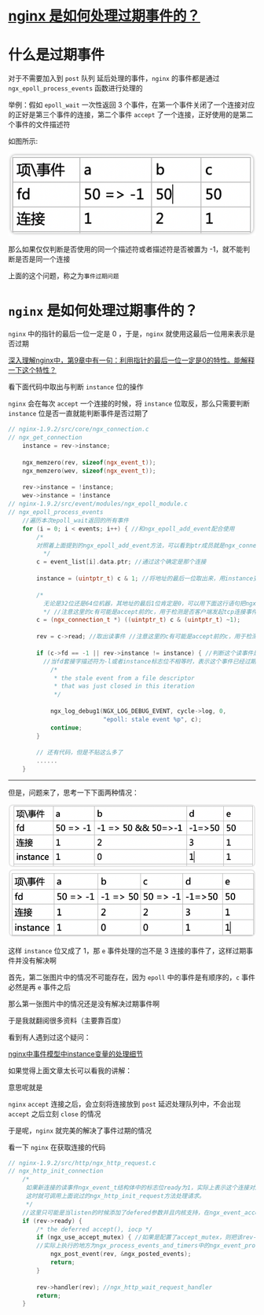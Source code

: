 # [nginx 是如何处理过期事件的？](https://www.cnblogs.com/wudanyang/p/13837667.html)



# 什么是过期事件

对于不需要加入到 `post` 队列 延后处理的事件，`nginx` 的事件都是通过 `ngx_epoll_process_events` 函数进行处理的

举例：假如 `epoll_wait` 一次性返回 3 个事件，在第一个事件关闭了一个连接对应的正好是第三个事件的连接，第二个事件 `accept` 了一个连接，正好使用的是第二个事件的文件描述符

如图所示:

![img](img/713751-20201018230647305-132580226.png)

那么如果仅仅判断是否使用的同一个描述符或者描述符是否被置为 -1，就不能判断是否是同一个连接

上面的这个问题，称之为`事件过期问题`

# `nginx` 是如何处理过期事件的？

`nginx` 中的指针的最后一位一定是 0 ，于是，`nginx` 就使用这最后一位用来表示是否过期

[深入理解nginx中，第9章中有一句：利用指针的最后一位一定是0的特性。能解释一下这个特性？](https://www.zhihu.com/question/40636241?sort=created)

看下面代码中取出与判断 `instance` 位的操作

`nginx` 会在每次 `accept` 一个连接的时候，将 `instance` 位取反，那么只需要判断 `instance` 位是否一直就能判断事件是否过期了

```c++
// nginx-1.9.2/src/core/ngx_connection.c
// ngx_get_connection
    instance = rev->instance;
 
    ngx_memzero(rev, sizeof(ngx_event_t));
    ngx_memzero(wev, sizeof(ngx_event_t));
 
    rev->instance = !instance;
    wev->instance = !instance
// nginx-1.9.2/src/event/modules/ngx_epoll_module.c
// ngx_epoll_process_events
    //遍历本次epoll_wait返回的所有事件
    for (i = 0; i < events; i++) { //和ngx_epoll_add_event配合使用
        /*
        对照着上面提到的ngx_epoll_add_event方法，可以看到ptr成员就是ngx_connection_t连接的地址，但最后1位有特殊含义，需要把它屏蔽掉
          */
        c = event_list[i].data.ptr; //通过这个确定是那个连接
 
        instance = (uintptr_t) c & 1; //将地址的最后一位取出来，用instance变量标识, 见ngx_epoll_add_event
 
        /*
          无论是32位还是64位机器，其地址的最后1位肯定是0，可以用下面这行语句把ngx_connection_t的地址还原到真正的地址值
          */ //注意这里的c有可能是accept前的c，用于检测是否客户端发起tcp连接事件,accept返回成功后会重新创建一个ngx_connection_t，用来读写客户端的数据
        c = (ngx_connection_t *) ((uintptr_t) c & (uintptr_t) ~1);
 
        rev = c->read; //取出读事件 //注意这里的c有可能是accept前的c，用于检测是否客户端发起tcp连接事件,accept返回成功后会重新创建一个ngx_connection_t，用来读写客户端的数据
 
        if (c->fd == -1 || rev->instance != instance) { //判断这个读事件是否为过期事件
          //当fd套接字描述符为-l或者instance标志位不相等时，表示这个事件已经过期了，不用处理
            /*
             * the stale event from a file descriptor
             * that was just closed in this iteration
             */
 
            ngx_log_debug1(NGX_LOG_DEBUG_EVENT, cycle->log, 0,
                           "epoll: stale event %p", c);
            continue;
        }
 
        // 还有代码，但是不贴这么多了
        ......
    }
```

------

但是，问题来了，思考一下下面两种情况：

![img](img/713751-20201018233253184-1884781299.png)
![img](img/713751-20201018233253689-59582324.png)

这样 `instance` 位又成了 1，那 `e` 事件处理的岂不是 3 连接的事件了，这样过期事件并没有解决啊

首先，第二张图片中的情况不可能存在，因为 `epoll` 中的事件是有顺序的，`c` 事件必然是再 `e` 事件之后

那么第一张图片中的情况还是没有解决过期事件啊

于是我就翻阅很多资料（主要靠百度）

看到有人遇到过这个疑问：

[nginx中事件模型中instance变量的处理细节](https://www.itdaan.com/blog/2012/05/03/b6c3a68fcfd4f37b5e9416ee7f0a244d.html)

如果觉得上面文章太长可以看我的讲解：

意思呢就是

`nginx` `accept` 连接之后，会立刻将连接放到 `post` 延迟处理队列中，不会出现 `accept` 之后立刻 `close` 的情况

于是呢，`nginx` 就完美的解决了事件过期的情况

看一下 `nginx` 在获取连接的代码

```c++
// nginx-1.9.2/src/http/ngx_http_request.c
// ngx_http_init_connection
    /*
     如果新连接的读事件ngx_event_t结构体中的标志位ready为1，实际上表示这个连接对应的套接字缓存上已经有用户发来的数据，
     这时就可调用上面说过的ngx_http_init_request方法处理请求。
     */
    //这里只可能是当listen的时候添加了defered参数并且内核支持，在ngx_event_accept的时候才会置1，才可能执行下面的if里面的内容，否则不会只需if里面的内容
    if (rev->ready) {
        /* the deferred accept(), iocp */
        if (ngx_use_accept_mutex) { //如果是配置了accept_mutex，则把该rev->handler延后处理，
        //实际上执行的地方为ngx_process_events_and_timers中的ngx_event_process_posted
            ngx_post_event(rev, &ngx_posted_events);
            return;
        }
 
        rev->handler(rev); //ngx_http_wait_request_handler
        return;
    }
```